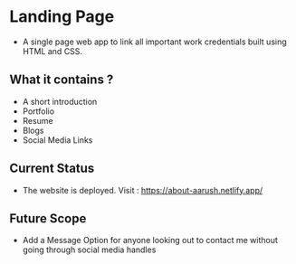 # Landing Page
- A single page web app to link all important work credentials built using HTML and CSS.

## What it contains ?
- A short introduction 
- Portfolio 
- Resume
- Blogs
- Social Media Links

## Current Status 
- The website is deployed. Visit : https://about-aarush.netlify.app/

## Future Scope
- Add a Message Option for anyone looking out to contact me without going through social media handles
